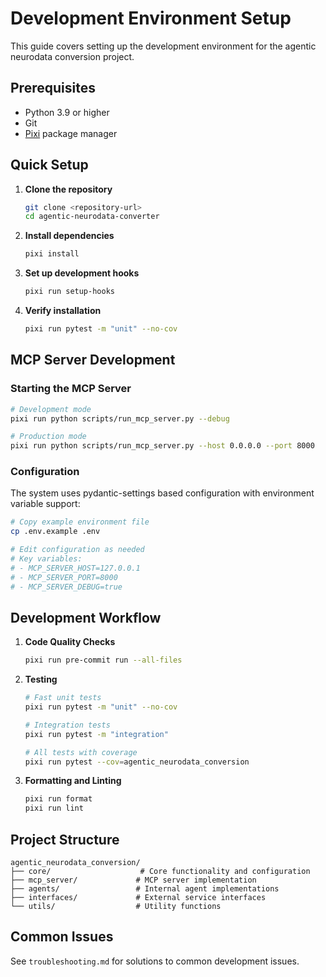 # Development Environment Setup

This guide covers setting up the development environment for the agentic neurodata conversion project.

## Prerequisites

- Python 3.9 or higher
- Git
- [Pixi](https://pixi.sh/) package manager

## Quick Setup

1. **Clone the repository**
   ```bash
   git clone <repository-url>
   cd agentic-neurodata-converter
   ```

2. **Install dependencies**
   ```bash
   pixi install
   ```

3. **Set up development hooks**
   ```bash
   pixi run setup-hooks
   ```

4. **Verify installation**
   ```bash
   pixi run pytest -m "unit" --no-cov
   ```

## MCP Server Development

### Starting the MCP Server

```bash
# Development mode
pixi run python scripts/run_mcp_server.py --debug

# Production mode
pixi run python scripts/run_mcp_server.py --host 0.0.0.0 --port 8000
```

### Configuration

The system uses pydantic-settings based configuration with environment variable support:

```bash
# Copy example environment file
cp .env.example .env

# Edit configuration as needed
# Key variables:
# - MCP_SERVER_HOST=127.0.0.1
# - MCP_SERVER_PORT=8000
# - MCP_SERVER_DEBUG=true
```

## Development Workflow

1. **Code Quality Checks**
   ```bash
   pixi run pre-commit run --all-files
   ```

2. **Testing**
   ```bash
   # Fast unit tests
   pixi run pytest -m "unit" --no-cov

   # Integration tests
   pixi run pytest -m "integration"

   # All tests with coverage
   pixi run pytest --cov=agentic_neurodata_conversion
   ```

3. **Formatting and Linting**
   ```bash
   pixi run format
   pixi run lint
   ```

## Project Structure

```
agentic_neurodata_conversion/
├── core/                    # Core functionality and configuration
├── mcp_server/             # MCP server implementation
├── agents/                 # Internal agent implementations
├── interfaces/             # External service interfaces
└── utils/                  # Utility functions
```

## Common Issues

See `troubleshooting.md` for solutions to common development issues.
